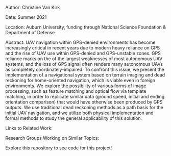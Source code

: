 Author: Christine Van Kirk

Date: Summer 2021

Location: Auburn University, funding through National Science Foundation & Department of Defense

Abstract:
UAV navigation within GPS-denied environments has become increasingly critical in recent years due to modern heavy reliance on GPS and the rise of UAV use within GPS-denied and GPS-unstable zones. GPS reliance marks on the of the largest weaknesses of most autonomous UAV systems, and the loss of GPS signal often renders many autonomous UAVs as completely coordinately-impaired. To confront this issue, we present the implementation of a navigational system based on terrain imaging and dead reckoning for home-oriented navigation, which is viable even in foreign environments. We explore the possibility of various forms of image processing, such as feature matching and optical flow via template matching, in order to replicate similar data (ground speed, initial and ending orientation comparison) that would have otherwise been produced by GPS outputs. We use traditional dead reckoning methods as a path basis for the initial UAV navigation, and we utilize both physical implementation and formal methods to study the general applicability of this solution.

Links to Related Work:


Research Groups Working on Similar Topics:


Explore this repository to see code for this project!

